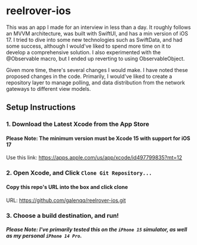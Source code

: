 # reelrover-ios

This was an app I made for an interview in less than a day. It roughly follows an MVVM architecture, was built with SwiftUI, and has a min version of iOS 17. I tried to dive into some new technologies such as SwiftData, and had some success, although I would've liked to spend more time on it to develop a comprehensive solution. I also experimented with the @Observable macro, but I ended up reverting to using ObservableObject.

Given more time, there's several changes I would make. I have noted these proposed changes in the code. Primarily, I would've liked to create a repository layer to manage polling, and data distribution from the network gateways to different view models.

## Setup Instructions

### 1. Download the Latest Xcode from the App Store
#### Please Note: The minimum version must be Xcode 15 with support for iOS 17
Use this link: https://apps.apple.com/us/app/xcode/id497799835?mt=12

### 2. Open Xcode, and Click `Clone Git Repository...`
#### Copy this repo's URL into the box and click clone
URL: https://github.com/galenqq/reelrover-ios.git

### 3. Choose a build destination, and run!
##### Please Note: I've primarily tested this on the `iPhone 15` simulator, as well as my personal `iPhone 14 Pro`.

